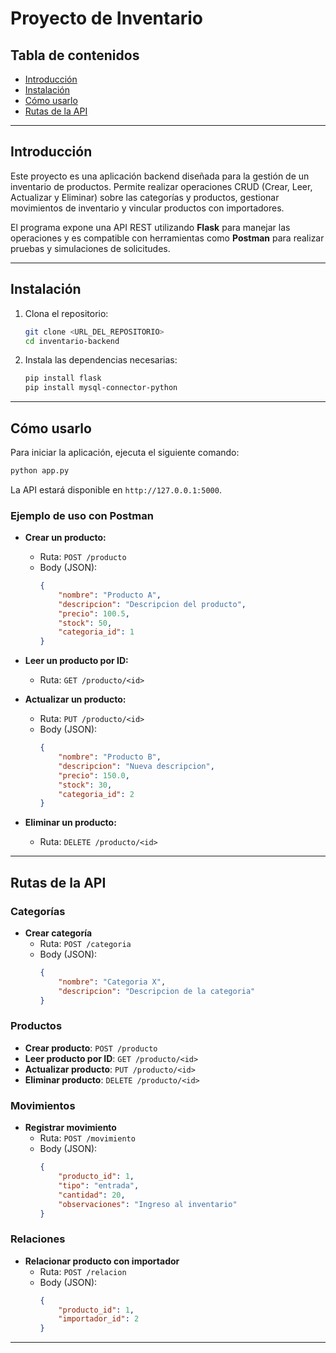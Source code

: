 # Proyecto de Inventario

## Tabla de contenidos
- [Introducción](#introducción)
- [Instalación](#instalación)
- [Cómo usarlo](#cómo-usarlo)
- [Rutas de la API](#rutas-de-la-api)

---

## Introducción
Este proyecto es una aplicación backend diseñada para la gestión de un inventario de productos. Permite realizar operaciones CRUD (Crear, Leer, Actualizar y Eliminar) sobre las categorías y productos, gestionar movimientos de inventario y vincular productos con importadores.

El programa expone una API REST utilizando **Flask** para manejar las operaciones y es compatible con herramientas como **Postman** para realizar pruebas y simulaciones de solicitudes.

---

## Instalación

1. Clona el repositorio:
   ```bash
   git clone <URL_DEL_REPOSITORIO>
   cd inventario-backend
   ```

2. Instala las dependencias necesarias:
   ```bash
   pip install flask
   pip install mysql-connector-python
   ```

---

## Cómo usarlo

Para iniciar la aplicación, ejecuta el siguiente comando:
```bash
python app.py
```

La API estará disponible en `http://127.0.0.1:5000`.

### Ejemplo de uso con Postman
- **Crear un producto:**
  - Ruta: `POST /producto`
  - Body (JSON):
    ```json
    {
        "nombre": "Producto A",
        "descripcion": "Descripcion del producto",
        "precio": 100.5,
        "stock": 50,
        "categoria_id": 1
    }
    ```

- **Leer un producto por ID:**
  - Ruta: `GET /producto/<id>`

- **Actualizar un producto:**
  - Ruta: `PUT /producto/<id>`
  - Body (JSON):
    ```json
    {
        "nombre": "Producto B",
        "descripcion": "Nueva descripcion",
        "precio": 150.0,
        "stock": 30,
        "categoria_id": 2
    }
    ```

- **Eliminar un producto:**
  - Ruta: `DELETE /producto/<id>`

---

## Rutas de la API

### Categorías
- **Crear categoría**
  - Ruta: `POST /categoria`
  - Body (JSON):
    ```json
    {
        "nombre": "Categoria X",
        "descripcion": "Descripcion de la categoria"
    }
    ```

### Productos
- **Crear producto**: `POST /producto`
- **Leer producto por ID**: `GET /producto/<id>`
- **Actualizar producto**: `PUT /producto/<id>`
- **Eliminar producto**: `DELETE /producto/<id>`

### Movimientos
- **Registrar movimiento**
  - Ruta: `POST /movimiento`
  - Body (JSON):
    ```json
    {
        "producto_id": 1,
        "tipo": "entrada",
        "cantidad": 20,
        "observaciones": "Ingreso al inventario"
    }
    ```

### Relaciones
- **Relacionar producto con importador**
  - Ruta: `POST /relacion`
  - Body (JSON):
    ```json
    {
        "producto_id": 1,
        "importador_id": 2
    }
    ```

---

